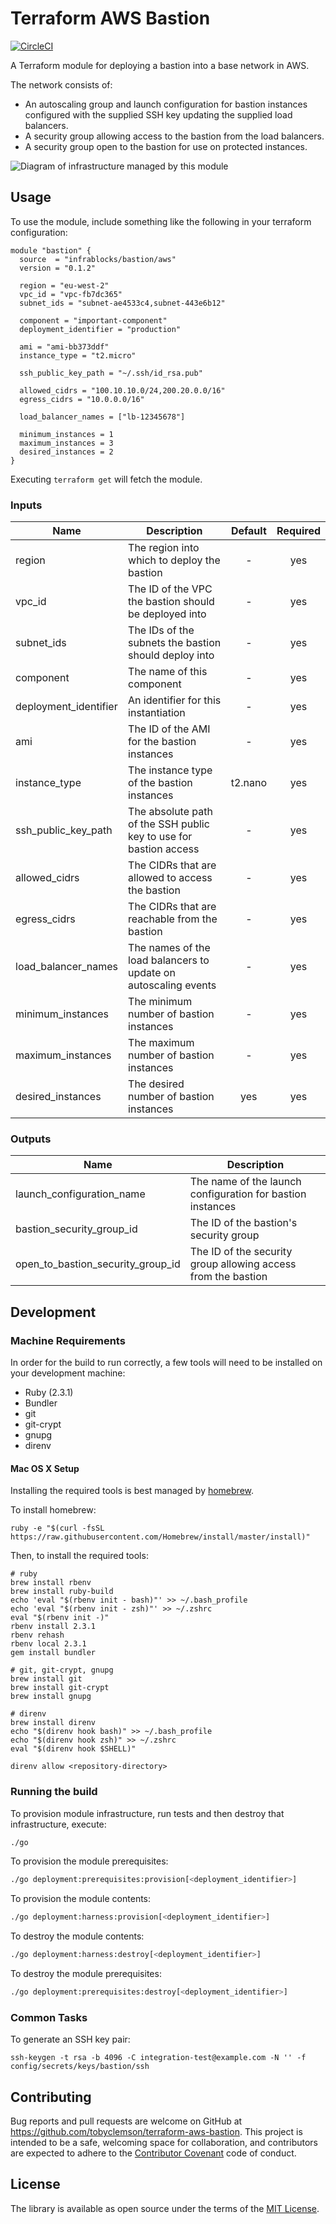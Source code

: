 Terraform AWS Bastion
=====================

[![CircleCI](https://circleci.com/gh/infrablocks/terraform-aws-bastion.svg?style=svg)](https://circleci.com/gh/infrablocks/terraform-aws-bastion)

A Terraform module for deploying a bastion into a base network in AWS.

The network consists of:
* An autoscaling group and launch configuration for bastion instances 
  configured with the supplied SSH key updating the supplied load balancers.
* A security group allowing access to the bastion from the load balancers.
* A security group open to the bastion for use on protected instances.

![Diagram of infrastructure managed by this module](https://raw.githubusercontent.com/infrablocks/terraform-aws-bastion/master/docs/architecture.png)

Usage
-----

To use the module, include something like the following in your terraform configuration:

```hcl-terraform
module "bastion" {
  source  = "infrablocks/bastion/aws"
  version = "0.1.2"
  
  region = "eu-west-2"
  vpc_id = "vpc-fb7dc365"
  subnet_ids = "subnet-ae4533c4,subnet-443e6b12"
  
  component = "important-component"
  deployment_identifier = "production"
  
  ami = "ami-bb373ddf"
  instance_type = "t2.micro"
  
  ssh_public_key_path = "~/.ssh/id_rsa.pub"
  
  allowed_cidrs = "100.10.10.0/24,200.20.0.0/16"
  egress_cidrs = "10.0.0.0/16"
  
  load_balancer_names = ["lb-12345678"]
  
  minimum_instances = 1
  maximum_instances = 3
  desired_instances = 2
}
```

Executing `terraform get` will fetch the module.


### Inputs

| Name                  | Description                                                       | Default | Required |
|-----------------------|-------------------------------------------------------------------|:-------:|:--------:|
| region                | The region into which to deploy the bastion                       | -       | yes      |
| vpc_id                | The ID of the VPC the bastion should be deployed into             | -       | yes      |
| subnet_ids            | The IDs of the subnets the bastion should deploy into             | -       | yes      |
| component             | The name of this component                                        | -       | yes      |
| deployment_identifier | An identifier for this instantiation                              | -       | yes      |
| ami                   | The ID of the AMI for the bastion instances                       | -       | yes      |
| instance_type         | The instance type of the bastion instances                        | t2.nano | yes      |
| ssh_public_key_path   | The absolute path of the SSH public key to use for bastion access | -       | yes      |
| allowed_cidrs         | The CIDRs that are allowed to access the bastion                  | -       | yes      |
| egress_cidrs          | The CIDRs that are reachable from the bastion                     | -       | yes      |
| load_balancer_names   | The names of the load balancers to update on autoscaling events   | -       | yes      |
| minimum_instances     | The minimum number of bastion instances                           | -       | yes      |
| maximum_instances     | The maximum number of bastion instances                           | -       | yes      |
| desired_instances     | The desired number of bastion instances                           | yes     | yes      |


### Outputs

| Name                              | Description                                                   |
|-----------------------------------|---------------------------------------------------------------|
| launch_configuration_name         | The name of the launch configuration for bastion instances    |
| bastion_security_group_id         | The ID of the bastion's security group                        |
| open_to_bastion_security_group_id | The ID of the security group allowing access from the bastion |


Development
-----------

### Machine Requirements

In order for the build to run correctly, a few tools will need to be installed on your
development machine:

* Ruby (2.3.1)
* Bundler
* git
* git-crypt
* gnupg
* direnv

#### Mac OS X Setup

Installing the required tools is best managed by [homebrew](http://brew.sh).

To install homebrew:

```
ruby -e "$(curl -fsSL https://raw.githubusercontent.com/Homebrew/install/master/install)"
```

Then, to install the required tools:

```
# ruby
brew install rbenv
brew install ruby-build
echo 'eval "$(rbenv init - bash)"' >> ~/.bash_profile
echo 'eval "$(rbenv init - zsh)"' >> ~/.zshrc
eval "$(rbenv init -)"
rbenv install 2.3.1
rbenv rehash
rbenv local 2.3.1
gem install bundler

# git, git-crypt, gnupg
brew install git
brew install git-crypt
brew install gnupg

# direnv
brew install direnv
echo "$(direnv hook bash)" >> ~/.bash_profile
echo "$(direnv hook zsh)" >> ~/.zshrc
eval "$(direnv hook $SHELL)"

direnv allow <repository-directory>
```

### Running the build

To provision module infrastructure, run tests and then destroy that infrastructure,
execute:

```bash
./go
```

To provision the module prerequisites:

```bash
./go deployment:prerequisites:provision[<deployment_identifier>]
```

To provision the module contents:

```bash
./go deployment:harness:provision[<deployment_identifier>]
```

To destroy the module contents:

```bash
./go deployment:harness:destroy[<deployment_identifier>]
```

To destroy the module prerequisites:

```bash
./go deployment:prerequisites:destroy[<deployment_identifier>]
```


### Common Tasks

To generate an SSH key pair:

```
ssh-keygen -t rsa -b 4096 -C integration-test@example.com -N '' -f config/secrets/keys/bastion/ssh
```

Contributing
------------

Bug reports and pull requests are welcome on GitHub at https://github.com/tobyclemson/terraform-aws-bastion. 
This project is intended to be a safe, welcoming space for collaboration, and contributors are expected to adhere to 
the [Contributor Covenant](http://contributor-covenant.org) code of conduct.


License
-------

The library is available as open source under the terms of the [MIT License](http://opensource.org/licenses/MIT).


